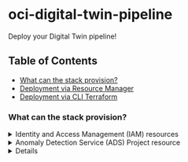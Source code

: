# oci-digital-twin-pipeline
Deploy your Digital Twin pipeline!

## Table of Contents

- [What can the stack provision?](#what-can-the-stack-provision)
- [Deployment via Resource Manager](#deployment-via-resource-manager)
- [Deployment via CLI Terraform](#deployment-via-cli-terraform)

### What can the stack provision?
<details>
<summary>Identity and Access Management (IAM) resources</summary>
<p></p>
<pre>
<b>Compartment</b>: Logical container for resources, used to manage access to resources as a function of Identity and Access Management (IAM).
<b>Policy</b>: An arrangement of statements used to manage access to resources as a function of Identity and Access Management (IAM).
<b>Dynamic Group</b>: An arrangement of matching rules used to manage permissions to enable specific resources to access other specified resources.
</pre>
</details>
<details>
<summary>Anomaly Detection Service (ADS) Project resource</summary>
<p></p>
<pre>
Project resource for Anomaly Detection Service (ADS). ADS is an AI service that enables developers to more easily build business-specific anomaly detection models that flag critical incidents, resulting in faster time to detection and resolution. Specialized APIs and automated model selection simplify training and deploying anomaly detection models to applications and operations—all without data science expertise.
</pre>
</details>
<details>
<details>
<details>
<summary>Object Storage Bucket</summary>
<p></p>
<pre>
Securely store any type of data in its native format, with built-in redundancy.
</pre>
</details>
<details>
<details>
<summary>Oracle Data Science Platform (ODS)</summary>
<p></p>
<pre>
Serverless platform that lets developers create, run, and scale applications without managing any infrastructure.
</pre>
</details>
<details>
<summary>Oracle Kubernetes Engine (OKE)</summary>
<p></p>
<pre>
Oracle-managed container orchestration service that can reduce the time and cost to build modern cloud native applications.
</pre>
</details>
<details>
<summary>Oracle Notifications Service (ONS)</summary>
<p></p>
<pre>
Broadcasts messages to distributed components through a publish-subscribe pattern, delivering secure, highly reliable, low latency and durable messages for applications hosted on Oracle Cloud Infrastructure and externally.
</pre>
</details>
<summary>Streaming</summary>
<p></p>
<pre>
Real-time, serverless, Apache Kafka-compatible event streaming platform for developers and data scientists.
</pre>
</details>
<details>
<summary>Virtual Cloud Network</summary>
<p></p>
<pre>
Customizable and private cloud network.
</pre>
</details>


### Deployment via Resource Manager
#### Prerequisites
- Fully-privileged access to an OCI Tenancy (account).
- Sufficient availability of resources in your OCI Tenancy. You can check resource availability [here](https://cloud.oracle.com/limits?region=home).
#### Note
For general Resource Manager deployment steps, you can refer to [this documentation](https://docs.oracle.com/en-us/iaas/Content/ResourceManager/Tasks/deploybutton.htm#ariaid-title4). For steps that are specific to this stack, proceed to Step 1.
#### Steps
1. Click the `Deploy to Oracle Cloud` button below, opening the link into a new browser tab.
\
\
In Chrome, Firefox and Safari, you can do this with `CTRL`+`Click` > Select `Open Link in New Tab`.
\
\
[![Deploy to Oracle Cloud](https://oci-resourcemanager-plugin.plugins.oci.oraclecloud.com/latest/deploy-to-oracle-cloud.svg)](https://cloud.oracle.com/resourcemanager/stacks/create?region=home&zipUrl=https://github.com/scacela/oci-digital-twin-pipeline/archive/refs/tags/v1.0.0.zip)
2. Log into your Oracle Cloud Infrastructure (OCI) tenancy with your user credentials. You will then be redirected to the `Stack Information` section of Resource Manager.
3. In the `Stack Information` section, select the checkbox to confirm that you accept the [Oracle Terms of Use](https://cloudmarketplace.oracle.com/marketplace/content?contentId=50511634&render=inline).
4. Click `Next` to proceed to the `Configure Variables` section.
5. For each resource that you wish to deploy, verify that the corresponding checkbox is selected in the `Select Resources` tile. Optionally, you can customize the attributes of each selected resource once an additional tile that presents configuration options for its respective resource appears below.
6. When you are finished editing your variables in the `Configure Variables` section, click `Next` to proceed to the `Review` section.
7. Select the checkbox for `Run Apply`, and click `Create`.
8. You can monitor the deployment by monitoring the `Logs` window. Once the resources in the stack have been provisioned, you can access your resources by following this sub-steps series:
\
\
	<b>Access Your Resources:</b>
	1. Click `Job Resources` to open a page that shows details about the resources that were provisioned.
	2. For each resource that you wish to access, find the name of the resource under the `Name` column. If the name of the resource is hyperlinked, open the link into a new browser tab. If the name of the resource is not hyperlinked, do the following instead:
		1. Copy to your clipboard its identifier, which is listed as the value to the `id` key, which can be found under the `Attributes` column once you click `Show`.
		2. Duplicate your browser tab, and switch to that tab.
		3. Paste the identifier from your clipboard into the search field at the top of the OCI UI, and press `Enter` on your keyboard.
		4. Click the listing that corresponds to your resource once it appears in the search results.

### Deployment via CLI Terraform
#### Prerequisites
- Fully-privileged access to an OCI Tenancy (account).
- Sufficient availability of resources in your OCI Tenancy. You can check resource availability [here](https://cloud.oracle.com/limits?region=home).
- Terraform set up on your local machine. You can access the steps [here](https://docs.oracle.com/en-us/iaas/Content/API/SDKDocs/terraformgetstarted.htm).
#### Steps
1. [Download this project](https://github.com/scacela/oci-digital-twin-pipeline/archive/refs/tags/v1.0.0.zip) to your local machine.
2. [Set up CLI Terraform on your local machine.](https://docs.oracle.com/en-us/iaas/Content/API/SDKDocs/terraformgetstarted.htm) 
3. Navigate to project folder on your local machine via CLI.
<pre>
cd &ltYOUR_PATH_TO_THIS_PROJECT&gt
</pre>
4. Open your local copy of [vars.tf](./vars.tf) and edit the values that are assigned to the objects of type variable, which will influence the stack topology according to your preferences.
5. Initialize your Terraform project, downloading necessary packages for the deployment.
<pre>
terraform init
</pre>
6. View the plan of the Terraform deployment, and confirm that the changes described in the plan reflect the changes you wish to make in your OCI environment.
<pre>
terraform plan
</pre>
7. Apply the changes described in the plan, and answer `yes` when prompted for confirmation.
<pre>
terraform apply
</pre>
8. You can track the logs associated with the job by monitoring the output on the CLI. After the deployment has finished, review the output information at the bottom of the logs for instructions on how to access the nodes in the topology.